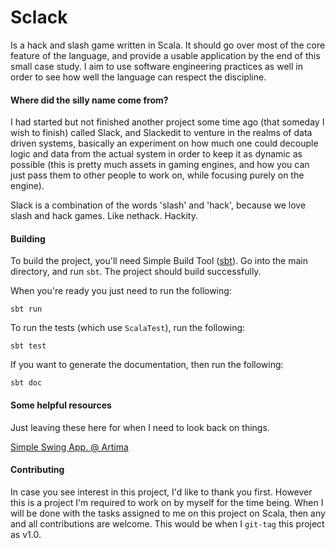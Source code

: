 # Sclack

Is a hack and slash game written in Scala. It should go over most of the core
feature of the language, and provide a usable application by the end of this
small case study. I aim to use software engineering practices as well in order
to see how well the language can respect the discipline.

#### Where did the silly name come from?

I had started but not finished another project some time ago (that someday I 
wish to finish) called Slack, and Slackedit to venture in the realms of data
driven systems, basically an experiment on how much one could decouple logic
and data from the actual system in order to keep it as dynamic as possible
(this is pretty much assets in gaming engines, and how you can just pass them
to other people to work on, while focusing purely on the engine).

Slack is a combination of the words 'slash' and 'hack', because we love slash
and hack games. Like nethack. Hackity.

#### Building

To build the project, you'll need Simple Build Tool ([sbt](http://www.scala-sbt.org)). 
Go into the main directory, and run `sbt`. The project should build
successfully. 

When you're ready you just need to run the following:

    sbt run

To run the tests (which use `ScalaTest`), run the following: 

    sbt test

If you want to generate the documentation, then run the following:

    sbt doc

#### Some helpful resources

Just leaving these here for when I need to look back on things. 

[Simple Swing App. @ Artima](http://www.artima.com/pins1ed/gui-programming.html)

#### Contributing 

In case you see interest in this project, I'd like to thank you first. However
this is a project I'm required to work on by myself for the time being. When I
will be done with the tasks assigned to me on this project on Scala, then any
and all contributions are welcome. This would be when I `git-tag` this project
as v1.0.

